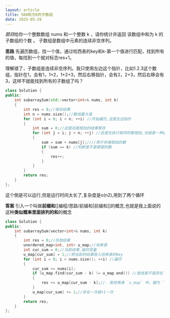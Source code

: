 ```yaml
---
layout: article
title: 560和为K的子数组
date: 2025-05-29
---
```

*题目*给你一个整数数组 nums 和一个整数 k ，请你统计并返回 该数组中和为 k 的子数组的个数 。
子数组是数组中元素的连续非空序列。

**思路**
先遍历数组，找一个值，通过哈西表的key和k-第一个值进行匹配，找到所有的值，每找到一个就对标志res+1。

理解错了，子数组是连续非空序列。我只使用左边这个指针，比如1.2.3这个数组，指针在1，会有1，1+2，1+2+3，然后右移指针，会有2，2+3，然后右移会有3，这样不就能找到所有的子数组了吗？
```cpp
class Solution {
public:
    int subarraySum(std::vector<int>& nums, int k) 
    {
        int res = 0;//保存结果
        int n = nums.size();//数组最大值
        for (int i = 0; i < n; ++i) //开始遍历,这是左边指针
        {
            int sum = 0;//这是后面相加的结果暂存
            for (int j = i; j < n; ++j) //这是在执行相邻的数相加,也就是一种遍历
            {
                sum = sum + nums[j];////用于存储相加的数
                if (sum == k) //判断是不是期望的数
                {
                    res++;
                }
            }
        }
        return res;
    }
};
```
这个倒是可以运行,但是运行时间太长了,复杂度是o(n2),用到了两个循环


**答案**
引入一个叫做**前缀和**[[编程/思路/前缀和|前缀和]]的概念,也就是我上面说的这种**类似概率里面排列的和**的概念

```cpp
class Solution {
public:
    int subarraySum(vector<int>& nums, int k) 
    {
        int res = 0;//存放结果
        unordered_map<int, int> u_map;//哈希表
        int cur_sum = 0;//当前结果,临时变量
        u_map[cur_sum] = 1;//把当前的结果放入哈希表的key
        for (int i = 0; i < nums.size(); ++i) //遍历
        {
            cur_sum += nums[i];
            if (u_map.find(cur_sum - k) != u_map.end()) //查找是不是存在
            {
                res += u_map[cur_sum - k];//- 取哈希表 `u_map` 中，键为 `cur_sum - k` 的值（也就是出现的次数），加到 `res` 上。
            }
            u_map[cur_sum] += 1;//存在一次就+1一次
        }
        return res;
    }
};
```

